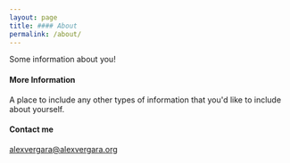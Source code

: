 ```yaml
---
layout: page
title: #### About
permalink: /about/
---
```


Some information about you!

#### More Information

A place to include any other types of information that you'd like to include about yourself.

#### Contact me

[alexvergara@alexvergara.org](mailto:alexvergara@alexvergara.org)
